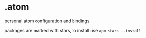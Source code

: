 # .atom
personal atom configuration and bindings

packages are marked with stars, to install use `apm stars --install`
